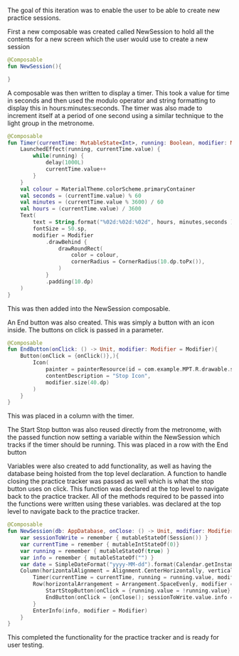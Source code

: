 The goal of this iteration was to enable the user to be able to create new practice sessions.

First a new composable was created called NewSession to hold all the contents for a new screen which the user would use to create a new session

```Kotlin
@Composable 
fun NewSession(){

}
```

A composable was then written to display a timer. This took a value for time in seconds and then used the modulo operator and string formatting to display this in hours:minutes:seconds. The timer was also made to increment itself at a period of one second using a similar technique to the light group in the metronome.

```Kotlin
@Composable  
fun Timer(currentTime: MutableState<Int>, running: Boolean, modifier: Modifier = Modifier){  
	LaunchedEffect(running, currentTime.value) {  
	    while(running) {  
	        delay(1000L)  
	        currentTime.value++  
	    }  
	}
    val colour = MaterialTheme.colorScheme.primaryContainer  
    val seconds = (currentTime.value) % 60  
    val minutes = (currentTime.value % 3600) / 60  
    val hours = (currentTime.value) / 3600  
    Text(  
        text = String.format("%02d:%02d:%02d", hours, minutes,seconds ),  
        fontSize = 50.sp,  
        modifier = Modifier  
            .drawBehind {  
                drawRoundRect(  
                    color = colour,  
                    cornerRadius = CornerRadius(10.dp.toPx()),  
                )  
            }  
            .padding(10.dp)  
    )  
}
```

This was then added into the NewSession composable.

An End button was also created. This was simply a button with an icon inside. The buttons on click is passed in a  parameter.

```Kotlin
@Composable  
fun EndButton(onClick: () -> Unit, modifier: Modifier = Modifier){  
    Button(onClick = {onClick()},){  
        Icon(  
            painter = painterResource(id = com.example.MPT.R.drawable.stop_24dp_e8eaed_fill1_wght400_grad0_opsz24),  
            contentDescription = "Stop Icon",  
            modifier.size(40.dp)  
        )  
    }  
}
```

This was placed in a column with the timer.

The Start Stop button was also reused directly from the metronome, with the passed function now setting a variable within the NewSession which tracks if the timer should be running. This was placed in a row with the End button

Variables were also created to add functionality, as well as having the database being hoisted from the top level declaration. A function to handle closing the practice tracker was passed as well which is what the stop button uses on click. This function was declared at the top level to navigate back to the practice tracker. All of the methods required to be passed into the functions were written using these variables. was declared at the top level to navigate back to the practice tracker.

```Kotlin
@Composable  
fun NewSession(db: AppDatabase, onClose: () -> Unit, modifier: Modifier = Modifier){  
    var sessionToWrite = remember { mutableStateOf(Session()) }  
    var currentTime = remember { mutableIntStateOf(0)}  
    var running = remember { mutableStateOf(true) }  
    var info = remember { mutableStateOf("") }  
    var date = SimpleDateFormat("yyyy-MM-dd").format(Calendar.getInstance().time)  
    Column(horizontalAlignment = Alignment.CenterHorizontally, verticalArrangement = Arrangement.SpaceEvenly, modifier = Modifier.fillMaxSize()) {  
        Timer(currentTime = currentTime, running = running.value, modifier = Modifier.fillMaxWidth())  
        Row(horizontalArrangement = Arrangement.SpaceEvenly, modifier = Modifier.fillMaxWidth()){  
            StartStopButton(onClick = {running.value = !running.value}, on = running.value, modifier = Modifier)  
            EndButton(onClick = {onClose(); sessionToWrite.value.info = info.value; sessionToWrite.value.date = "$date - ${formatSeconds(currentTime.value)}"; addSession(db,sessionToWrite.value)})  
        }  
        EnterInfo(info, modifier = Modifier)  
    }  
}
```

This completed the functionality for the practice tracker and is ready for user testing.